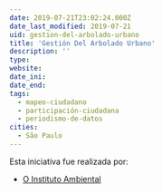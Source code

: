 ```yaml
---
date: 2019-07-21T23:02:24.000Z
date_last_modified: 2019-07-21
uid: gestion-del-arbolado-urbano
title: 'Gestión Del Arbolado Urbano'
description: ''
type: 
website: 
date_ini: 
date_end: 
tags:
  - mapeo-ciudadano
  - participación-ciudadana
  - periodismo-de-datos
cities: 
  - São Paulo
---
```


Esta iniciativa fue realizada por:

- [O Instituto Ambiental](/organizaciones/o-instituto-ambiental)

